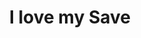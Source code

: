 ---
pid: mx93
title: I love my Save
location_transcription: 
coordinates: "[-75.225319872831, 39.952582688456]"
zipcode: '19091'
gen_neighborhood: 
neighborhood: 
outside_phl: 'Media PA '
age: '8'
age_range: 6-13
instagram: 
image_file_name: mx_93.jpg
proposal_transcription: 
topic: Unknown
topic_summary: '0'
type: Other No Form
keywords_other: 
credit: Laniyah C.
image_labels: Smiling figures
twitter: 
facebook: 
permalink: "/monuments/mx93/"
layout: item-page
---